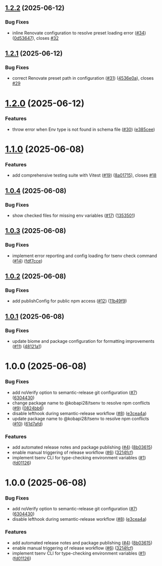 ## [1.2.2](https://github.com/kobapi28/tsenv/compare/v1.2.1...v1.2.2) (2025-06-12)


### Bug Fixes

* inline Renovate configuration to resolve preset loading error ([#34](https://github.com/kobapi28/tsenv/issues/34)) ([0d53647](https://github.com/kobapi28/tsenv/commit/0d53647a10d9a7b34607192a0493757678556bda)), closes [#32](https://github.com/kobapi28/tsenv/issues/32)

## [1.2.1](https://github.com/kobapi28/tsenv/compare/v1.2.0...v1.2.1) (2025-06-12)


### Bug Fixes

* correct Renovate preset path in configuration ([#31](https://github.com/kobapi28/tsenv/issues/31)) ([4536e0a](https://github.com/kobapi28/tsenv/commit/4536e0aabaed0f2aca48a27da49a17319ecc9ec0)), closes [#29](https://github.com/kobapi28/tsenv/issues/29)

# [1.2.0](https://github.com/kobapi28/tsenv/compare/v1.1.0...v1.2.0) (2025-06-12)


### Features

* throw error when Env type is not found in schema file ([#30](https://github.com/kobapi28/tsenv/issues/30)) ([e385cee](https://github.com/kobapi28/tsenv/commit/e385cee4e8abb3ae017a259a5dd04b5f66ec7d25))

# [1.1.0](https://github.com/kobapi28/tsenv/compare/v1.0.4...v1.1.0) (2025-06-08)


### Features

* add comprehensive testing suite with Vitest ([#19](https://github.com/kobapi28/tsenv/issues/19)) ([8a01715](https://github.com/kobapi28/tsenv/commit/8a0171503e2aa9d6638af6e9c8108ce13e246290)), closes [#18](https://github.com/kobapi28/tsenv/issues/18)

## [1.0.4](https://github.com/kobapi28/tsenv/compare/v1.0.3...v1.0.4) (2025-06-08)


### Bug Fixes

* show checked files for missing env variables ([#17](https://github.com/kobapi28/tsenv/issues/17)) ([1353501](https://github.com/kobapi28/tsenv/commit/13535015047e5b743885d30dc947cf3183845fe8))

## [1.0.3](https://github.com/kobapi28/tsenv/compare/v1.0.2...v1.0.3) (2025-06-08)


### Bug Fixes

* implement error reporting and config loading for tsenv check command ([#14](https://github.com/kobapi28/tsenv/issues/14)) ([fdf7cce](https://github.com/kobapi28/tsenv/commit/fdf7cce5610bb3d7f9145f079d698a210c1fb02c))

## [1.0.2](https://github.com/kobapi28/tsenv/compare/v1.0.1...v1.0.2) (2025-06-08)


### Bug Fixes

* add publishConfig for public npm access ([#12](https://github.com/kobapi28/tsenv/issues/12)) ([11b49f9](https://github.com/kobapi28/tsenv/commit/11b49f97429aa1e5e6fe5fdc4c0ae6c187fb6cce))

## [1.0.1](https://github.com/kobapi28/tsenv/compare/v1.0.0...v1.0.1) (2025-06-08)


### Bug Fixes

* update biome and package configuration for formatting improvements ([#11](https://github.com/kobapi28/tsenv/issues/11)) ([48121a1](https://github.com/kobapi28/tsenv/commit/48121a170b10b8abf33787858bbd0a0f25ab55d1))

# 1.0.0 (2025-06-08)


### Bug Fixes

* add noVerify option to semantic-release git configuration ([#7](https://github.com/kobapi28/tsenv/issues/7)) ([6304430](https://github.com/kobapi28/tsenv/commit/6304430aa89b65a4b86a354bdbb587c54ad2eda2))
* change package name to @kobapi28/tsenv to resolve npm conflicts ([#9](https://github.com/kobapi28/tsenv/issues/9)) ([0824bb6](https://github.com/kobapi28/tsenv/commit/0824bb65478b5a71caf734d195baf199f548cfe1))
* disable lefthook during semantic-release workflow ([#8](https://github.com/kobapi28/tsenv/issues/8)) ([e3cea4a](https://github.com/kobapi28/tsenv/commit/e3cea4ae89fa963285de78079a8df5c68113b81b))
* update package name to @kobapi28/tsenv to resolve npm conflicts ([#10](https://github.com/kobapi28/tsenv/issues/10)) ([61d7afd](https://github.com/kobapi28/tsenv/commit/61d7afd30b2aa35a593704c1745700cc4c7c0304))


### Features

* add automated release notes and package publishing ([#4](https://github.com/kobapi28/tsenv/issues/4)) ([8b03615](https://github.com/kobapi28/tsenv/commit/8b036151b381fbb5c0a8caf9f2d6ef921c966fc7))
* enable manual triggering of release workflow ([#6](https://github.com/kobapi28/tsenv/issues/6)) ([3214fcf](https://github.com/kobapi28/tsenv/commit/3214fcf01532ecde6b8a8fd4e548dc64134a025b))
* implement tsenv CLI for type-checking environment variables ([#1](https://github.com/kobapi28/tsenv/issues/1)) ([fd01126](https://github.com/kobapi28/tsenv/commit/fd01126e1d40e47d90154bb297368b086824da6a))

# 1.0.0 (2025-06-08)


### Bug Fixes

* add noVerify option to semantic-release git configuration ([#7](https://github.com/kobapi28/tsenv/issues/7)) ([6304430](https://github.com/kobapi28/tsenv/commit/6304430aa89b65a4b86a354bdbb587c54ad2eda2))
* disable lefthook during semantic-release workflow ([#8](https://github.com/kobapi28/tsenv/issues/8)) ([e3cea4a](https://github.com/kobapi28/tsenv/commit/e3cea4ae89fa963285de78079a8df5c68113b81b))


### Features

* add automated release notes and package publishing ([#4](https://github.com/kobapi28/tsenv/issues/4)) ([8b03615](https://github.com/kobapi28/tsenv/commit/8b036151b381fbb5c0a8caf9f2d6ef921c966fc7))
* enable manual triggering of release workflow ([#6](https://github.com/kobapi28/tsenv/issues/6)) ([3214fcf](https://github.com/kobapi28/tsenv/commit/3214fcf01532ecde6b8a8fd4e548dc64134a025b))
* implement tsenv CLI for type-checking environment variables ([#1](https://github.com/kobapi28/tsenv/issues/1)) ([fd01126](https://github.com/kobapi28/tsenv/commit/fd01126e1d40e47d90154bb297368b086824da6a))
